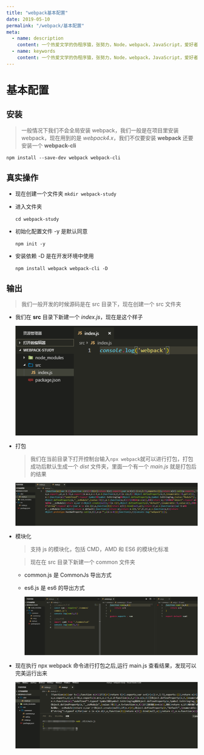 ```yaml
---
title: "webpack基本配置"
date: 2019-05-10
permalink: "/webpack/基本配置"
meta:
  - name: description
    content: 一个热爱文学的伪程序猿，张努力，Node，webpack，JavaScript，爱好者，博客
  - name: keywords
    content: 一个热爱文学的伪程序猿，张努力，Node，webpack，JavaScript，爱好者，博客
---
```


# 基本配置

## 安装

> 一般情况下我们不会全局安装 webpack，我们一般是在项目里安装 webpack，现在用到的是 *webpack4.x*，我们不仅要安装 **webpack** 还要安装一个 **webpack-cli**

```
npm install --save-dev webpack webpack-cli
```

## 真实操作

- 现在创建一个文件夹
  `mkdir webpack-study`

- 进入文件夹

  `cd webpack-study`

- 初始化配置文件 -y 是默认同意

  `npm init -y`

- 安装依赖 -D 是在开发环境中使用

  `npm install webpack webpack-cli -D`

## 输出

> 我们一般开发的时候源码是在 src 目录下，现在创建一个 src 文件夹

- 我们在 **src** 目录下新建一个 *index.js*，现在是这个样子

    ![1](./img/00.png)

- 打包

  > 我们在当前目录下打开控制台输入`npx webpack`就可以进行打包，打包成功后默认生成一个 *dist* 文件夹，里面一个有一个 *main.js* 就是打包后的结果

    ![2](./img/01.png)

- 模块化

  > 支持 js 的模块化，包括 CMD，AMD 和 ES6 的模块化标准

  > 现在在 src 目录下新建一个 common 文件夹

  - common.js 是 CommonJs 导出方式
  - es6.js 是 es6 的导出方式

    ![3](./img/02.png)

- 现在执行 npx webpack 命令进行打包之后,运行 main.js 查看结果，发现可以完美运行出来

    ![4](./img/03.png)
